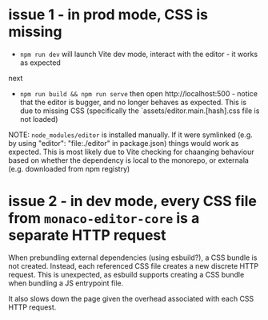 # issue 1 - in prod mode, CSS is missing

- `npm run dev` will launch Vite dev mode, interact with the editor - it works as expected

next

- `npm run build && npm run serve` then open http://localhost:500 - notice that the editor is bugger, and no longer behaves as expected. This is due to missing CSS (specifically the `assets/editor.main.[hash].css file is not loaded)

NOTE: `node_modules/editor` is installed manually. If it were symlinked (e.g. by using "editor": "file:./editor" in package.json) things would work as expected. This is most likely due to Vite checking for chaanging behaviour based on whether the dependency is local to the monorepo, or externala (e.g. downloaded from npm registry)

# issue 2 - in dev mode, every CSS file from `monaco-editor-core` is a separate HTTP request

When prebundling external dependencies (using esbuild?), a CSS bundle is not created. Instead, each referenced CSS file creates a new discrete HTTP request. This is unexpected, as esbuild supports creating a CSS bundle when bundling a JS entrypoint file.

It also slows down the page given the overhead associated with each CSS HTTP request.
